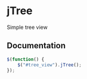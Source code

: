 # jTree

Simple tree view

## Documentation
```javascript
$(function() {
  	$("#tree_view").jTree();
});
```
